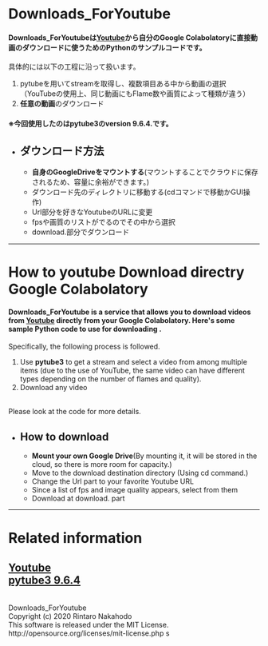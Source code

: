 # Downloads_ForYoutube
#### Downloads_ForYoutubeは[Youtube](https://www.youtube.com/)から自分のGoogle Colabolatoryに直接動画のダウンロードに使うためのPythonのサンプルコードです。<br>
具体的には以下の工程に沿って扱います。<br>
1. pytubeを用いてstreamを取得し、複数項目ある中から動画の選択（YouTubeの使用上、同じ動画にもFlame数や画質によって種類が違う）<br>
1. **任意の動画**のダウンロード

#### ※今回使用したのはpytube3のversion 9.6.4.です。

- ## ダウンロード方法
  - **自身のGoogleDriveをマウントする**(マウントすることでクラウドに保存されるため、容量に余裕ができます。)
  - ダウンロード先のディレクトリに移動する(cdコマンドで移動かGUI操作)
  - Url部分を好きなYoutubeのURLに変更
  - fpsや画質のリストがでるのでその中から選択
  - download.部分でダウンロード

--- 
# How to youtube Download directry Google Colabolatory
#### Downloads_ForYoutube is a service that allows you to download videos from [Youtube](https://www.youtube.com/) directly from your Google Colabolatory. Here's some sample Python code to use for downloading .<br>
Specifically, the following process is followed.<br>

1. Use **pytube3** to get a stream and select a video from among multiple items (due to the use of YouTube, the same video can have different types depending on the number of flames and quality).
1. Download any video
<br>
Please look at the code for more details.

- ## How to download
  - **Mount your own Google Drive**(By mounting it, it will be stored in the cloud, so there is more room for capacity.)
  - Move to the download destination directory (Using cd command.)
  - Change the Url part to your favorite Youtube URL
  - Since a list of fps and image quality appears, select from them
  - Download at download. part
----
# Related information<br>
[Youtube](https://www.youtube.com/)<br>
[pytube3 9.6.4](https://pypi.org/project/pytube3/)<br>
----
<br>
Downloads_ForYoutube
<br>
Copyright (c) 2020 Rintaro Nakahodo
<br>
This software is released under the MIT License.<br>
http://opensource.org/licenses/mit-license.php
s

